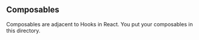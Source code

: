 ## Composables
Composables are adjacent to Hooks in React. You put your composables in this directory.